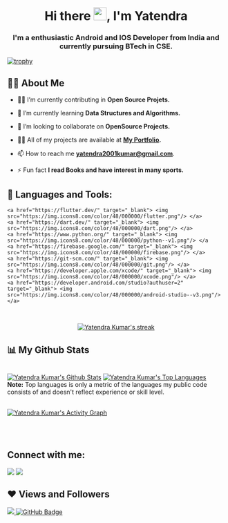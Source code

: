 <!-- <a href="#"><img width="100%" height="auto" src="https://i.imgur.com/iXuL1HG.png" height="175px"/></a> -->

<h1 align="center">Hi there <img src="https://raw.githubusercontent.com/MartinHeinz/MartinHeinz/master/wave.gif" width="30px">, I'm Yatendra</h1>
<h3 align="center">I'm a enthusiastic Android and IOS Developer from India and currently pursuing BTech in CSE. </h3>


[![trophy](https://github-profile-trophy.vercel.app/?username=yatendra2001&theme=onedark)](https://github.com/ryo-ma/github-profile-trophy)

## 🙋‍♂️ About Me

- 👨‍💻 I’m currently contributing in **Open Source Projets.**

- 🌱 I’m currently learning **Data Structures and Algorithms.**

- 👯 I’m looking to collaborate on **OpenSource Projects.**

- 👨‍💻 All of my projects are available at **[My Portfolio](https://github.com/yatendra2001?tab=repositories).**

- 📫 How to reach me **yatendra2001kumar@gmail.com**.

- ⚡ Fun fact **I read Books and have interest in many sports.**

## 🚀 Languages and Tools:

<p align="left">
    
    
    <a href="https://flutter.dev/" target="_blank"> <img src="https://img.icons8.com/color/48/000000/flutter.png"/> </a>
    <a href="https://dart.dev/" target="_blank"> <img src="https://img.icons8.com/color/48/000000/dart.png"/> </a>  
    <a href="https://www.python.org/" target="_blank"> <img src="https://img.icons8.com/color/48/000000/python--v1.png"/> </a
    <a href="https://firebase.google.com/" target="_blank"> <img src="https://img.icons8.com/color/48/000000/firebase.png"/> </a> 
    <a href="https://git-scm.com/" target="_blank"> <img src="https://img.icons8.com/color/48/000000/git.png"/> </a> 
    <a href="https://developer.apple.com/xcode/" target="_blank"> <img src="https://img.icons8.com/color/48/000000/xcode.png"/> </a> 
    <a href="https://developer.android.com/studio?authuser=2" target="_blank"> <img src="https://img.icons8.com/color/48/000000/android-studio--v3.png"/> </a> 
     
</p>

<!-- [![React Badge](https://img.shields.io/badge/-React-61DBFB?style=for-the-badge&labelColor=black&logo=react&logoColor=61DBFB)](#)  [![Javascript Badge](https://img.shields.io/badge/-Javascript-F0DB4F?style=for-the-badge&labelColor=black&logo=javascript&logoColor=F0DB4F)](#) [![Typescript Badge](https://img.shields.io/badge/-Typescript-007acc?style=for-the-badge&labelColor=black&logo=typescript&logoColor=007acc)](#) [![Nodejs Badge](https://img.shields.io/badge/-Nodejs-3C873A?style=for-the-badge&labelColor=black&logo=node.js&logoColor=3C873A)](#) [![GraphQL Badge](https://img.shields.io/badge/-GraphQl-e535ab?style=for-the-badge&labelColor=black&logo=node.js&logoColor=e535ab)](#) -->
<br/>

<p align="center">
    <a href="https://github.com/yatendra2001/github-readme-streak-stats">
        <img title="🔥 Get streak stats for your profile at git.io/streak-stats" alt="Yatendra Kumar's streak" src="https://github-readme-streak-stats.herokuapp.com/?user=yatendra2001&theme=black-ice&hide_border=true&stroke=0000&background=060A0CD0"/>
    </a>
</p>

## 📊 My Github Stats

  <br/>
    <a href="https://github.com/yatendra2001/github-readme-stats"><img alt="Yatendra Kumar's Github Stats" src="https://github-readme-stats.vercel.app/api?username=yatendra2001&show_icons=true&count_private=true&theme=react&hide_border=true&bg_color=0D1117" /></a>
  <a href="https://github.com/yatendra2001/github-readme-stats"><img alt="Yatendra Kumar's Top Languages" src="https://github-readme-stats.vercel.app/api/top-langs/?username=yatendra2001&langs_count=8&count_private=true&layout=compact&theme=react&hide_border=true&bg_color=0D1117" /></a>
  <br/>
  <b>Note:</b> Top languages is only a metric of the languages my public code consists of and doesn't reflect experience or skill level.


<br/>
<br/>

<a href="https://github.com/yatendra2001/github-readme-activity-graph"><img alt="Yatendra Kumar's Activity Graph" src="https://activity-graph.herokuapp.com/graph?username=yatendra2001&bg_color=0D1117&color=5BCDEC&line=5BCDEC&point=FFFFFF&hide_border=true" /></a>

<br/>
<br/>

## Connect with me:
<p align="left">

<a href = "https://www.linkedin.com/in/yatendra-kumar-r2001/"><img src="https://img.icons8.com/fluent/48/000000/linkedin.png"/></a>
<a href = "https://twitter.com/Yatendr67513831"><img src="https://img.icons8.com/fluent/48/000000/twitter.png"/></a>

</p>

## ❤ Views and Followers
<a href="https://github.com/Meghna-DAS/github-profile-views-counter">
    <img src="https://komarev.com/ghpvc/?username=Drontitan">
</a>
<a href="https://github.com/yatendra2001?tab=followers"><img src="https://img.shields.io/github/followers/yatendra2001?label=Followers&style=social" alt="GitHub Badge"></a>
